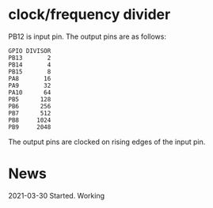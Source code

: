 # clock/frequency divider

PB12 is input pin. The output pins are as follows:

```
GPIO DIVISOR
PB13       2
PB14       4
PB15       8
PA8       16
PA9       32
PA10      64
PB5      128
PB6      256
PB7      512
PB8     1024
PB9     2048
```

The output pins are clocked on rising edges of the input pin.

# News

2021-03-30 Started. Working
